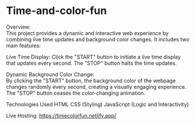 # Time-and-color-fun


Overview: <br>
This project provides a dynamic and interactive web experience by combining live time updates and background color changes. It includes two main features:

Live Time Display: Click the "START" button to initiate a live time display that updates every second. The "STOP" button halts the time updates.

Dynamic Background Color Change: <br> By clicking the "START" button, the background color of the webpage changes randomly every second, creating a visually engaging experience. The "STOP" button ceases the color-changing animation.

Technologies Used
HTML
CSS (Styling)
JavaScript (Logic and Interactivity)


Live Hosting: https://timecolorfun.netlify.app/
